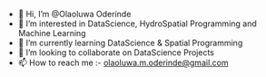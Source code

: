 - 👋 Hi, I’m @Olaoluwa Oderinde
- 👀 I’m interested in DataScience, HydroSpatial Programming and Machine Learning
- 🌱 I’m currently learning DataScience & Spatial Programming
- 💞️ I’m looking to collaborate on DataScience Projects
- 📫 How to reach me :- olaoluwa.m.oderinde@gmail.com

<!---
Laolu-Oderinde/Laolu-Oderinde is a ✨ special ✨ repository because its `README.md` (this file) appears on your GitHub profile.
You can click the Preview link to take a look at your changes.
--->
